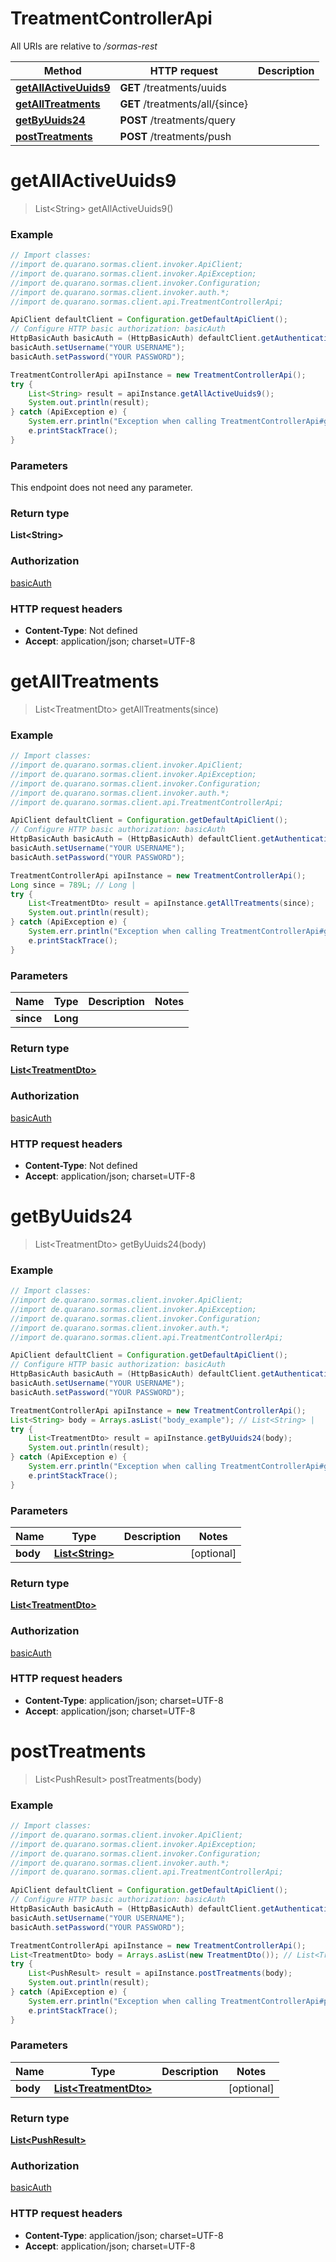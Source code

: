 # TreatmentControllerApi

All URIs are relative to */sormas-rest*

Method | HTTP request | Description
------------- | ------------- | -------------
[**getAllActiveUuids9**](TreatmentControllerApi.md#getAllActiveUuids9) | **GET** /treatments/uuids | 
[**getAllTreatments**](TreatmentControllerApi.md#getAllTreatments) | **GET** /treatments/all/{since} | 
[**getByUuids24**](TreatmentControllerApi.md#getByUuids24) | **POST** /treatments/query | 
[**postTreatments**](TreatmentControllerApi.md#postTreatments) | **POST** /treatments/push | 

<a name="getAllActiveUuids9"></a>
# **getAllActiveUuids9**
> List&lt;String&gt; getAllActiveUuids9()



### Example
```java
// Import classes:
//import de.quarano.sormas.client.invoker.ApiClient;
//import de.quarano.sormas.client.invoker.ApiException;
//import de.quarano.sormas.client.invoker.Configuration;
//import de.quarano.sormas.client.invoker.auth.*;
//import de.quarano.sormas.client.api.TreatmentControllerApi;

ApiClient defaultClient = Configuration.getDefaultApiClient();
// Configure HTTP basic authorization: basicAuth
HttpBasicAuth basicAuth = (HttpBasicAuth) defaultClient.getAuthentication("basicAuth");
basicAuth.setUsername("YOUR USERNAME");
basicAuth.setPassword("YOUR PASSWORD");

TreatmentControllerApi apiInstance = new TreatmentControllerApi();
try {
    List<String> result = apiInstance.getAllActiveUuids9();
    System.out.println(result);
} catch (ApiException e) {
    System.err.println("Exception when calling TreatmentControllerApi#getAllActiveUuids9");
    e.printStackTrace();
}
```

### Parameters
This endpoint does not need any parameter.

### Return type

**List&lt;String&gt;**

### Authorization

[basicAuth](../README.md#basicAuth)

### HTTP request headers

 - **Content-Type**: Not defined
 - **Accept**: application/json; charset=UTF-8

<a name="getAllTreatments"></a>
# **getAllTreatments**
> List&lt;TreatmentDto&gt; getAllTreatments(since)



### Example
```java
// Import classes:
//import de.quarano.sormas.client.invoker.ApiClient;
//import de.quarano.sormas.client.invoker.ApiException;
//import de.quarano.sormas.client.invoker.Configuration;
//import de.quarano.sormas.client.invoker.auth.*;
//import de.quarano.sormas.client.api.TreatmentControllerApi;

ApiClient defaultClient = Configuration.getDefaultApiClient();
// Configure HTTP basic authorization: basicAuth
HttpBasicAuth basicAuth = (HttpBasicAuth) defaultClient.getAuthentication("basicAuth");
basicAuth.setUsername("YOUR USERNAME");
basicAuth.setPassword("YOUR PASSWORD");

TreatmentControllerApi apiInstance = new TreatmentControllerApi();
Long since = 789L; // Long | 
try {
    List<TreatmentDto> result = apiInstance.getAllTreatments(since);
    System.out.println(result);
} catch (ApiException e) {
    System.err.println("Exception when calling TreatmentControllerApi#getAllTreatments");
    e.printStackTrace();
}
```

### Parameters

Name | Type | Description  | Notes
------------- | ------------- | ------------- | -------------
 **since** | **Long**|  |

### Return type

[**List&lt;TreatmentDto&gt;**](TreatmentDto.md)

### Authorization

[basicAuth](../README.md#basicAuth)

### HTTP request headers

 - **Content-Type**: Not defined
 - **Accept**: application/json; charset=UTF-8

<a name="getByUuids24"></a>
# **getByUuids24**
> List&lt;TreatmentDto&gt; getByUuids24(body)



### Example
```java
// Import classes:
//import de.quarano.sormas.client.invoker.ApiClient;
//import de.quarano.sormas.client.invoker.ApiException;
//import de.quarano.sormas.client.invoker.Configuration;
//import de.quarano.sormas.client.invoker.auth.*;
//import de.quarano.sormas.client.api.TreatmentControllerApi;

ApiClient defaultClient = Configuration.getDefaultApiClient();
// Configure HTTP basic authorization: basicAuth
HttpBasicAuth basicAuth = (HttpBasicAuth) defaultClient.getAuthentication("basicAuth");
basicAuth.setUsername("YOUR USERNAME");
basicAuth.setPassword("YOUR PASSWORD");

TreatmentControllerApi apiInstance = new TreatmentControllerApi();
List<String> body = Arrays.asList("body_example"); // List<String> | 
try {
    List<TreatmentDto> result = apiInstance.getByUuids24(body);
    System.out.println(result);
} catch (ApiException e) {
    System.err.println("Exception when calling TreatmentControllerApi#getByUuids24");
    e.printStackTrace();
}
```

### Parameters

Name | Type | Description  | Notes
------------- | ------------- | ------------- | -------------
 **body** | [**List&lt;String&gt;**](String.md)|  | [optional]

### Return type

[**List&lt;TreatmentDto&gt;**](TreatmentDto.md)

### Authorization

[basicAuth](../README.md#basicAuth)

### HTTP request headers

 - **Content-Type**: application/json; charset=UTF-8
 - **Accept**: application/json; charset=UTF-8

<a name="postTreatments"></a>
# **postTreatments**
> List&lt;PushResult&gt; postTreatments(body)



### Example
```java
// Import classes:
//import de.quarano.sormas.client.invoker.ApiClient;
//import de.quarano.sormas.client.invoker.ApiException;
//import de.quarano.sormas.client.invoker.Configuration;
//import de.quarano.sormas.client.invoker.auth.*;
//import de.quarano.sormas.client.api.TreatmentControllerApi;

ApiClient defaultClient = Configuration.getDefaultApiClient();
// Configure HTTP basic authorization: basicAuth
HttpBasicAuth basicAuth = (HttpBasicAuth) defaultClient.getAuthentication("basicAuth");
basicAuth.setUsername("YOUR USERNAME");
basicAuth.setPassword("YOUR PASSWORD");

TreatmentControllerApi apiInstance = new TreatmentControllerApi();
List<TreatmentDto> body = Arrays.asList(new TreatmentDto()); // List<TreatmentDto> | 
try {
    List<PushResult> result = apiInstance.postTreatments(body);
    System.out.println(result);
} catch (ApiException e) {
    System.err.println("Exception when calling TreatmentControllerApi#postTreatments");
    e.printStackTrace();
}
```

### Parameters

Name | Type | Description  | Notes
------------- | ------------- | ------------- | -------------
 **body** | [**List&lt;TreatmentDto&gt;**](TreatmentDto.md)|  | [optional]

### Return type

[**List&lt;PushResult&gt;**](PushResult.md)

### Authorization

[basicAuth](../README.md#basicAuth)

### HTTP request headers

 - **Content-Type**: application/json; charset=UTF-8
 - **Accept**: application/json; charset=UTF-8

